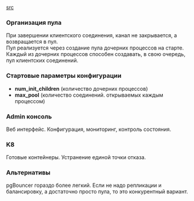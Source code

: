 [src](https://www.heatware.net/postgresql/a-deep-dive-into-pgpool-ii-for-postgresql-load-balancing/)

### Организация пула
При завершении клиентского соединения, канал не закрывается, а возвращается в пул.   
Пул реализуется через создание пула дочерних процессов на старте.   
Каждый из дочерних процессов способен создавать, в свою очередь, пул клиентских соединений.   

### Стартовые параметры конфигурации
* **num_init_children** (количество дочерних процессов)
* **max_pool** (количество соединений. открываемых каждым процессом)

### Admin консоль
Веб интерфейс. Конфигурация, мониторинг, контроль состояния.

### K8
Готовые контейнеры. Устранение единой точки отказа.

### Альтернативы
pgBouncer гораздо более легкий. Если не надо репликации и балансировку, а достаточно просто пула, то это конкурентный вариант.
